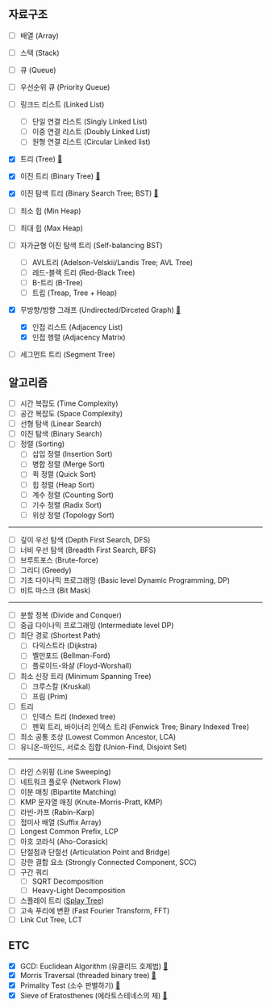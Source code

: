 ## 자료구조
- [ ] 배열 (Array)
- [ ] 스택 (Stack)
- [ ] 큐 (Queue)
- [ ] 우선순위 큐 (Priority Queue)
- [ ] 링크드 리스트 (Linked List)
  + [ ] 단일 연결 리스트 (Singly Linked List)
  + [ ] 이중 연결 리스트 (Doubly Linked List)
  + [ ] 원형 연결 리스트 (Circular Linked list)
- [x] 트리 (Tree) [🔗](https://github.com/j2ieu/ds-algo/blob/master/tree/)
- [x] 이진 트리 (Binary Tree) [🔗](https://github.com/j2ieu/ds-algo/blob/master/binarytree/)
- [x] 이진 탐색 트리 (Binary Search Tree; BST) [🔗](https://github.com/j2ieu/ds-algo/blob/master/bst/)
- [ ] 최소 힙 (Min Heap)
- [ ] 최대 힙 (Max Heap)
- [ ] 자가균형 이진 탐색 트리 (Self-balancing BST)
  + [ ] AVL트리 (Adelson-Velskii/Landis Tree; AVL Tree)
  + [ ] 레드-블랙 트리 (Red-Black Tree)
  + [ ] B-트리 (B-Tree)
  + [ ] 트립 (Treap, Tree + Heap)
- [x] 무방향/방향 그래프 (Undirected/Dirceted Graph) [🔗](https://github.com/j2ieu/ds-algo/blob/master/graph/)
  + [x] 인접 리스트 (Adjacency List)
  + [x] 인접 행렬 (Adjacency Matrix) 
- [ ] 세그먼트 트리 (Segment Tree)


## 알고리즘
- [ ] 시간 복잡도 (Time Complexity)
- [ ] 공간 복잡도 (Space Complexity)
- [ ] 선형 탐색 (Linear Search)
- [ ] 이진 탐색 (Binary Search)
- [ ] 정렬 (Sorting)
  + [ ] 삽입 정렬 (Insertion Sort)
  + [ ] 병합 정렬 (Merge Sort)
  + [ ] 퀵 정렬 (Quick Sort)
  + [ ] 힙 정렬 (Heap Sort)
  + [ ] 계수 정렬 (Counting Sort)
  + [ ] 기수 정렬 (Radix Sort)
  + [ ] 위상 정렬 (Topology Sort)
---
- [ ] 깊이 우선 탐색 (Depth First Search, DFS)
- [ ] 너비 우선 탐색 (Breadth First Search, BFS)
- [ ] 브루트포스 (Brute-force)
- [ ] 그리디 (Greedy)
- [ ] 기초 다이나믹 프로그래밍 (Basic level Dynamic Programming, DP)
- [ ] 비트 마스크 (Bit Mask)
---
- [ ] 분할 정복 (Divide and Conquer)
- [ ] 중급 다이나믹 프로그래밍 (Intermediate level DP)
- [ ] 최단 경로 (Shortest Path)
  + [ ] 다익스트라 (Dijkstra)
  + [ ] 벨만포드 (Bellman-Ford)
  + [ ] 플로이드-와샬 (Floyd-Worshall)
- [ ] 최소 신장 트리 (Minimum Spanning Tree)
  + [ ] 크루스칼 (Kruskal)
  + [ ] 프림 (Prim)
- [ ] 트리
  + [ ] 인덱스 트리 (Indexed tree)
  + [ ] 펜윅 트리, 바이너리 인덱스 트리 (Fenwick Tree; Binary Indexed Tree)
- [ ] 최소 공통 조상 (Lowest Common Ancestor, LCA)
- [ ] 유니온-파인드, 서로소 집합 (Union-Find, Disjoint Set)
---
- [ ] 라인 스위핑 (Line Sweeping)
- [ ] 네트워크 플로우 (Network Flow)
- [ ] 이분 매칭 (Bipartite Matching)
- [ ] KMP 문자열 매칭 (Knute-Morris-Pratt, KMP)
- [ ] 라빈-카프 (Rabin-Karp)
- [ ] 접미사 배열 (Suffix Array)
- [ ] Longest Common Prefix, LCP
- [ ] 아호 코라식 (Aho-Corasick)
- [ ] 단절점과 단절선 (Articulation Point and Bridge)
- [ ] 강한 결합 요소 (Strongly Connected Component, SCC)
- [ ] 구간 쿼리
  + [ ] SQRT Decomposition
  + [ ] Heavy-Light Decomposition
- [ ] 스플레이 트리 ([Splay Tree](https://cubelover.tistory.com/10))
- [ ] 고속 푸리에 변환 (Fast Fourier Transform, FFT)
- [ ] Link Cut Tree, LCT

## ETC
- [x] GCD: Euclidean Algorithm (유클리드 호제법) [🔗](https://github.com/j2ieu/ds-algo/blob/master/etc/euclidean/)
- [x] Morris Traversal (threaded binary tree) [🔗](https://github.com/j2ieu/ds-algo/blob/master/etc/morris-traversal/)
- [x] Primality Test (소수 판별하기) [🔗](https://github.com/j2ieu/ds-algo/blob/master/etc/prime/)
- [x] Sieve of Eratosthenes (에라토스테네스의 체) [🔗](https://github.com/j2ieu/ds-algo/blob/master/etc/eratosthenes/)
